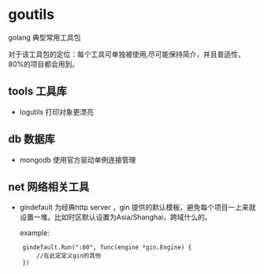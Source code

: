 # goutils

golang 典型常用工具包
 
对于该工具包的定位：每个工具可单独被使用,尽可能保持简介，并且普适性，80%的项目都会用到。


## tools 工具库 
* logutils 打印对象更漂亮

## db 数据库
* mongodb 使用官方驱动单例连接管理
 
 
## net 网络相关工具
* gindefault 为经典http server ，gin 提供的默认模板，避免每个项目一上来就设置一堆。比如时区默认设置为Asia/Shanghai，跨域什么的。

    example:
```
    gindefault.Run(":80", func(engine *gin.Engine) {
        //在此定定义gin的其他
    })
```